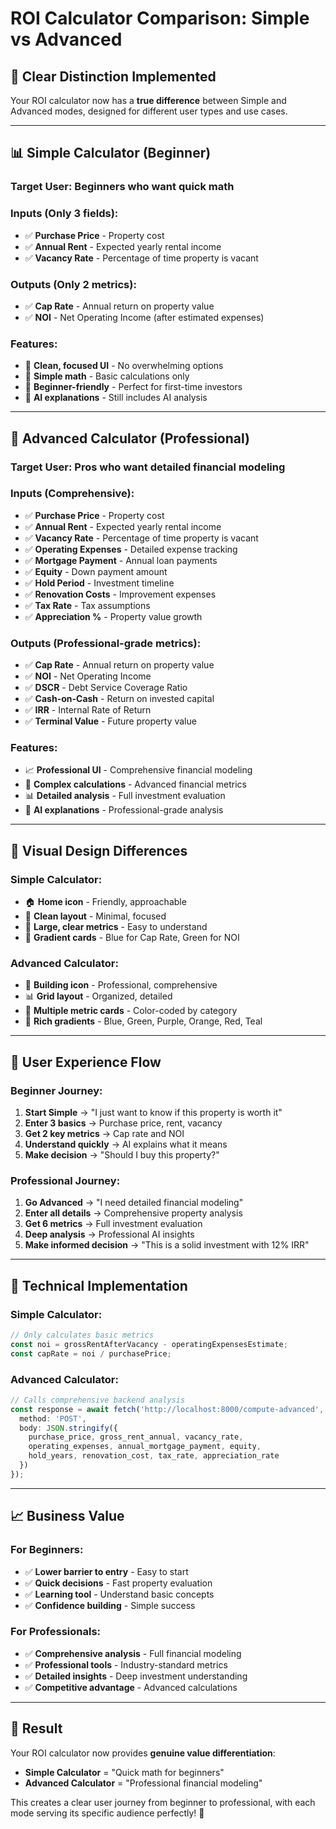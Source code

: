 # ROI Calculator Comparison: Simple vs Advanced

## 🎯 **Clear Distinction Implemented**

Your ROI calculator now has a **true difference** between Simple and Advanced modes, designed for different user types and use cases.

---

## 📊 **Simple Calculator (Beginner)**

### **Target User**: Beginners who want quick math

### **Inputs** (Only 3 fields):
- ✅ **Purchase Price** - Property cost
- ✅ **Annual Rent** - Expected yearly rental income  
- ✅ **Vacancy Rate** - Percentage of time property is vacant

### **Outputs** (Only 2 metrics):
- ✅ **Cap Rate** - Annual return on property value
- ✅ **NOI** - Net Operating Income (after estimated expenses)

### **Features**:
- 🎨 **Clean, focused UI** - No overwhelming options
- 🧮 **Simple math** - Basic calculations only
- 📱 **Beginner-friendly** - Perfect for first-time investors
- 🤖 **AI explanations** - Still includes AI analysis

---

## 🏢 **Advanced Calculator (Professional)**

### **Target User**: Pros who want detailed financial modeling

### **Inputs** (Comprehensive):
- ✅ **Purchase Price** - Property cost
- ✅ **Annual Rent** - Expected yearly rental income
- ✅ **Vacancy Rate** - Percentage of time property is vacant
- ✅ **Operating Expenses** - Detailed expense tracking
- ✅ **Mortgage Payment** - Annual loan payments
- ✅ **Equity** - Down payment amount
- ✅ **Hold Period** - Investment timeline
- ✅ **Renovation Costs** - Improvement expenses
- ✅ **Tax Rate** - Tax assumptions
- ✅ **Appreciation %** - Property value growth

### **Outputs** (Professional-grade metrics):
- ✅ **Cap Rate** - Annual return on property value
- ✅ **NOI** - Net Operating Income
- ✅ **DSCR** - Debt Service Coverage Ratio
- ✅ **Cash-on-Cash** - Return on invested capital
- ✅ **IRR** - Internal Rate of Return
- ✅ **Terminal Value** - Future property value

### **Features**:
- 📈 **Professional UI** - Comprehensive financial modeling
- 🧮 **Complex calculations** - Advanced financial metrics
- 📊 **Detailed analysis** - Full investment evaluation
- 🤖 **AI explanations** - Professional-grade analysis

---

## 🎨 **Visual Design Differences**

### **Simple Calculator**:
- 🏠 **Home icon** - Friendly, approachable
- 🎨 **Clean layout** - Minimal, focused
- 📱 **Large, clear metrics** - Easy to understand
- 🌈 **Gradient cards** - Blue for Cap Rate, Green for NOI

### **Advanced Calculator**:
- 🏢 **Building icon** - Professional, comprehensive
- 📊 **Grid layout** - Organized, detailed
- 🎯 **Multiple metric cards** - Color-coded by category
- 🌈 **Rich gradients** - Blue, Green, Purple, Orange, Red, Teal

---

## 🔄 **User Experience Flow**

### **Beginner Journey**:
1. **Start Simple** → "I just want to know if this property is worth it"
2. **Enter 3 basics** → Purchase price, rent, vacancy
3. **Get 2 key metrics** → Cap rate and NOI
4. **Understand quickly** → AI explains what it means
5. **Make decision** → "Should I buy this property?"

### **Professional Journey**:
1. **Go Advanced** → "I need detailed financial modeling"
2. **Enter all details** → Comprehensive property analysis
3. **Get 6 metrics** → Full investment evaluation
4. **Deep analysis** → Professional AI insights
5. **Make informed decision** → "This is a solid investment with 12% IRR"

---

## 🚀 **Technical Implementation**

### **Simple Calculator**:
```typescript
// Only calculates basic metrics
const noi = grossRentAfterVacancy - operatingExpensesEstimate;
const capRate = noi / purchasePrice;
```

### **Advanced Calculator**:
```typescript
// Calls comprehensive backend analysis
const response = await fetch('http://localhost:8000/compute-advanced', {
  method: 'POST',
  body: JSON.stringify({
    purchase_price, gross_rent_annual, vacancy_rate,
    operating_expenses, annual_mortgage_payment, equity,
    hold_years, renovation_cost, tax_rate, appreciation_rate
  })
});
```

---

## 📈 **Business Value**

### **For Beginners**:
- ✅ **Lower barrier to entry** - Easy to start
- ✅ **Quick decisions** - Fast property evaluation
- ✅ **Learning tool** - Understand basic concepts
- ✅ **Confidence building** - Simple success

### **For Professionals**:
- ✅ **Comprehensive analysis** - Full financial modeling
- ✅ **Professional tools** - Industry-standard metrics
- ✅ **Detailed insights** - Deep investment understanding
- ✅ **Competitive advantage** - Advanced calculations

---

## 🎯 **Result**

Your ROI calculator now provides **genuine value differentiation**:

- **Simple Calculator** = "Quick math for beginners"
- **Advanced Calculator** = "Professional financial modeling"

This creates a clear user journey from beginner to professional, with each mode serving its specific audience perfectly! 🎉
